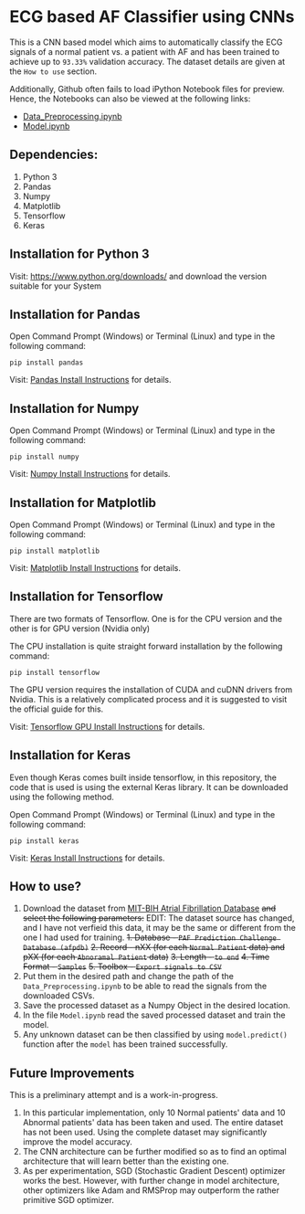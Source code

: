 # ECG based AF Classifier using CNNs
This is a CNN based model which aims to automatically classify the ECG signals of a normal patient vs. a patient with AF and has been trained to achieve up to `93.33%` validation accuracy. The dataset details are given at the `How to use` section. 

Additionally, Github often fails to load iPython Notebook files for preview. Hence, the Notebooks can also be viewed at the following links:
- [Data_Preprocessing.ipynb](https://nbviewer.jupyter.org/github/animikhaich/ECG-Atrial-Fibrillation-Classification-Using-CNN/blob/master/Data_Preprocessing.ipynb)
- [Model.ipynb](https://nbviewer.jupyter.org/github/animikhaich/ECG-Atrial-Fibrillation-Classification-Using-CNN/blob/master/Model.ipynb)

## Dependencies:
  1. Python 3
  2. Pandas
  3. Numpy
  4. Matplotlib
  5. Tensorflow
  6. Keras

## Installation for Python 3
Visit: https://www.python.org/downloads/ and download the version suitable for your System

## Installation for Pandas
Open Command Prompt (Windows) or Terminal (Linux) and type in the following command:
~~~     
pip install pandas
~~~

Visit: [Pandas Install Instructions](https://pandas.pydata.org/pandas-docs/stable/install.html) for details.

## Installation for Numpy
Open Command Prompt (Windows) or Terminal (Linux) and type in the following command:
~~~     
pip install numpy
~~~

Visit: [Numpy Install Instructions](https://www.scipy.org/install.html) for details.

## Installation for Matplotlib
Open Command Prompt (Windows) or Terminal (Linux) and type in the following command:
~~~     
pip install matplotlib
~~~

Visit: [Matplotlib Install Instructions](https://matplotlib.org/users/installing.html) for details.

## Installation for Tensorflow
There are two formats of Tensorflow. One is for the CPU version and the other is for GPU version (Nvidia only)

The CPU installation is quite straight forward installation by the following command:

~~~
pip install tensorflow
~~~

The GPU version requires the installation of CUDA and cuDNN drivers from Nvidia. This is a relatively complicated process and it is suggested to visit the official guide for this.

Visit: [Tensorflow GPU Install Instructions](https://www.tensorflow.org/install/gpu) for details.

## Installation for Keras
Even though Keras comes built inside tensorflow, in this repository, the code that is used is using the external Keras library. It can be downloaded using the following method.

Open Command Prompt (Windows) or Terminal (Linux) and type in the following command:
~~~     
pip install keras
~~~

Visit: [Keras Install Instructions](https://keras.io/#installation) for details.

## How to use?
1. Download the dataset from [MIT-BIH Atrial Fibrillation Database](https://physionet.org/content/afdb/1.0.0/) ~~and select the following parameters:~~ EDIT: The dataset source has changed, and I have not verfieid this data, it may be the same or different from the one I had used for training.
   ~~1. Database - `PAF Prediction Challenge Database (afpdb)`~~
   ~~2. Record - nXX (for each `Normal Patient` data) and pXX (for each `Abnoramal Patient` data)~~
   ~~3. Length - `to end`~~
   ~~4. Time Format - `Samples`~~
   ~~5. Toolbox - `Export signals to CSV`~~
2. Put them in the desired path and change the path of the `Data_Preprocessing.ipynb` to be able to read the signals from the downloaded CSVs.
3. Save the processed dataset as a Numpy Object in the desired location.
4. In the file `Model.ipynb` read the saved processed dataset and train the model.
5. Any unknown dataset can be then classified by using `model.predict()` function after the `model` has been trained successfully. 

## Future Improvements
This is a preliminary attempt and is a work-in-progress.
1. In this particular implementation, only 10 Normal patients' data and 10 Abnormal patients' data has been taken and used. The entire dataset has not been used. Using the complete dataset may significantly improve the model accuracy. 
2. The CNN architecture can be further modified so as to find an optimal architecture that will learn better than the existing one.
3. As per experimentation, SGD (Stochastic Gradient Descent) optimizer works the best. However, with further change in model architecture, other optimizers like Adam and RMSProp may outperform the rather primitive SGD optimizer.
